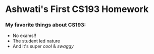 # Ashwati's First CS193 Homework

### My favorite things about CS193:
- No exams!!
- The student led nature
- And it's super _cool_ & _swaggy_


